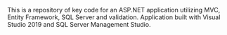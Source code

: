 This is a repository of key code for an ASP.NET application utilizing MVC, Entity Framework, SQL Server and validation.
Application built with Visual Studio 2019 and SQL Server Management Studio.
